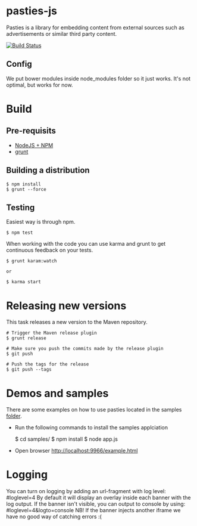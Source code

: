 # pasties-js

Pasties is a library for embedding content from external sources such as advertisements or similar third party content. 

[![Build Status](https://travis-ci.org/pasties/pasties-js.png)](https://travis-ci.org/pasties/pasties-js)

## Config

We put bower modules inside node_modules folder so it just works. It's not optimal, but works for now.

# Build 

## Pre-requisits
* [NodeJS + NPM](http://nodejs.org)
* [grunt](http://gruntjs.com/)

## Building a distribution

	$ npm install
	$ grunt --force

## Testing
Easiest way is through npm.

	$ npm test

When working with the code you can use karma and grunt to get continuous feedback on your tests.

	$ grunt karam:watch

	or

	$ karma start


# Releasing new versions
This task releases a new version to the Maven repository. 

	# Trigger the Maven release plugin
	$ grunt release
	
	# Make sure you push the commits made by the release plugin
	$ git push	

	# Push the tags for the release
	$ git push --tags

# Demos and samples

There are some examples on how to use pasties located in the samples [folder](./folder).
* Run the following commands to install the samples applciation

	$ cd samples/
	$ npm install
	$ node app.js

* Open browser [http://localhost:9966/example.html](http://localhost:9966/example.html)

# Logging

You can turn on logging by adding an url-fragment with log level: #loglevel=4
By default it will display an overlay inside each banner with the log output. If the banner isn't visible, you can output to console by using: #loglevel=4&logto=console
NB! If the banner injects another iframe we have no good way of catching errors :(
